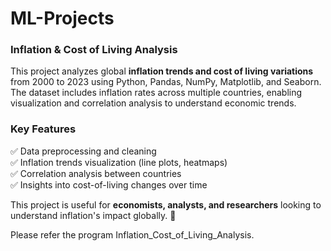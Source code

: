 # ML-Projects
### **Inflation & Cost of Living Analysis**  

This project analyzes global **inflation trends and cost of living variations** from 2000 to 2023 using Python, Pandas, NumPy, Matplotlib, and Seaborn. The dataset includes inflation rates across multiple countries, enabling visualization and correlation analysis to understand economic trends.  

### **Key Features**  
✅ Data preprocessing and cleaning  
✅ Inflation trends visualization (line plots, heatmaps)  
✅ Correlation analysis between countries  
✅ Insights into cost-of-living changes over time  

This project is useful for **economists, analysts, and researchers** looking to understand inflation's impact globally. 🚀  

Please refer the program Inflation_Cost_of_Living_Analysis.
